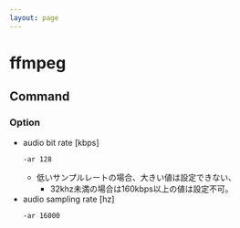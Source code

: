 ```yaml
---
layout: page
---
```


# ffmpeg

## Command

### Option

* audio bit rate [kbps]
    ```
    -ar 128
    ```
    * 低いサンプルレートの場合、大きい値は設定できない、
        * 32khz未満の場合は160kbps以上の値は設定不可。
* audio sampling rate [hz]
    ```
    -ar 16000
    ```
    